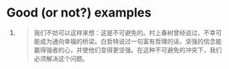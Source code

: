 # Good (or not?) examples
1. > 我们不妨可以这样来想：这是不可避免的。村上春树曾经说过，不幸可能成为通向幸福的桥梁。白哲特说过一句富有哲理的话，坚强的信念能赢得强者的心，并使他们变得更坚强。在这种不可避免的冲突下，我们必须解决这个问题。
